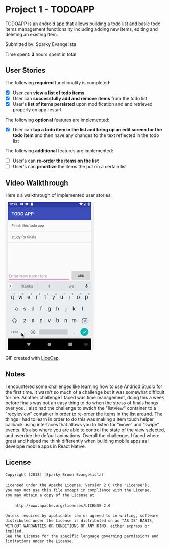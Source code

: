 # Project 1 - TODOAPP

TODOAPP is an android app that allows building a todo list and basic todo items management functionality including adding new items, editing and deleting an existing item.

Submitted by: Sparky Evangelista

Time spent: **3** hours spent in total

## User Stories

The following **required** functionality is completed:

* [x] User can **view a list of todo items**
* [x] User can **successfully add and remove items** from the todo list
* [x] User's **list of items persisted** upon modification and and retrieved properly on app restart

The following **optional** features are implemented:

* [x] User can **tap a todo item in the list and bring up an edit screen for the todo item** and then have any changes to the text reflected in the todo list

The following **additional** features are implemented:

* [ ] User's can **re-order the items on the list** 
* [ ] User's can **prioritize** the items the put on a certain list

## Video Walkthrough

Here's a walkthrough of implemented user stories:

<img src="Walkthrough .gif" title='Video Walkthrough' width='' alt='Video Walkthrough' />

GIF created with [LiceCap](http://www.cockos.com/licecap/).

## Notes

I encountered some challenges like learning how to use Andriod Studio for the first time. It wasn't so much of a challenge but it was somewhat difficult for me. Another challenge I faced was time management, doing this a week before finals was not an easy thing to do when the stress of finals hangs over you. I also had the challenge to swtich the "listview" container to a "recyleview" container in order to re-order the items in the list around. The things I had to learn in order to do this was making a item touch helper callback using interfaces that allows you to listen for “move” and “swipe” events. It’s also where you are able to control the state of the view selected, and override the default animations. Overall the challenges I faced where great and helped me think differently when building mobile apps as I develope mobile apps in React Native.

## License

    Copyright [2018] [Sparky Brown Evangelista]

    Licensed under the Apache License, Version 2.0 (the "License");
    you may not use this file except in compliance with the License.
    You may obtain a copy of the License at

        http://www.apache.org/licenses/LICENSE-2.0

    Unless required by applicable law or agreed to in writing, software
    distributed under the License is distributed on an "AS IS" BASIS,
    WITHOUT WARRANTIES OR CONDITIONS OF ANY KIND, either express or implied.
    See the License for the specific language governing permissions and
    limitations under the License.
    

